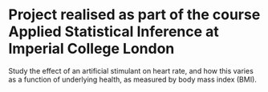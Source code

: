 # Project realised as part of the course Applied Statistical Inference at Imperial College London
Study the effect of an artificial stimulant on heart rate, and how this varies as a function of underlying health, as measured by body mass index (BMI).
